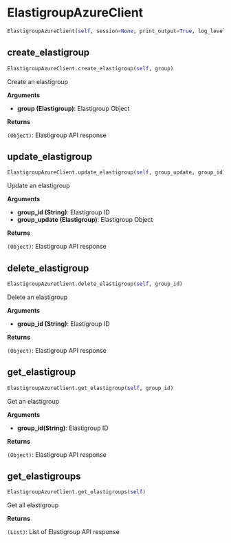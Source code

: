 <h1 id="spotinst_sdk2.clients.elastigroup.ElastigroupAzureClient">ElastigroupAzureClient</h1>

```python
ElastigroupAzureClient(self, session=None, print_output=True, log_level=None, user_agent=None)
```

<h2 id="spotinst_sdk2.clients.elastigroup.ElastigroupAzureClient.create_elastigroup">create_elastigroup</h2>

```python
ElastigroupAzureClient.create_elastigroup(self, group)
```

Create an elastigroup

__Arguments__

- __group (Elastigroup)__: Elastigroup Object

__Returns__

`(Object)`: Elastigroup API response

<h2 id="spotinst_sdk2.clients.elastigroup.ElastigroupAzureClient.update_elastigroup">update_elastigroup</h2>

```python
ElastigroupAzureClient.update_elastigroup(self, group_update, group_id)
```

Update an elastigroup

__Arguments__

- __group_id (String)__: Elastigroup ID
- __group_update (Elastigroup)__: Elastigroup Object

__Returns__

`(Object)`: Elastigroup API response

<h2 id="spotinst_sdk2.clients.elastigroup.ElastigroupAzureClient.delete_elastigroup">delete_elastigroup</h2>

```python
ElastigroupAzureClient.delete_elastigroup(self, group_id)
```

Delete an elastigroup

__Arguments__

- __group_id (String)__: Elastigroup ID

__Returns__

`(Object)`: Elastigroup API response

<h2 id="spotinst_sdk2.clients.elastigroup.ElastigroupAzureClient.get_elastigroup">get_elastigroup</h2>

```python
ElastigroupAzureClient.get_elastigroup(self, group_id)
```

Get an elastigroup

__Arguments__

- __group_id(String)__: Elastigroup ID

__Returns__

`(Object)`: Elastigroup API response

<h2 id="spotinst_sdk2.clients.elastigroup.ElastigroupAzureClient.get_elastigroups">get_elastigroups</h2>

```python
ElastigroupAzureClient.get_elastigroups(self)
```

Get all elastigroup

__Returns__

`(List)`: List of Elastigroup API response

